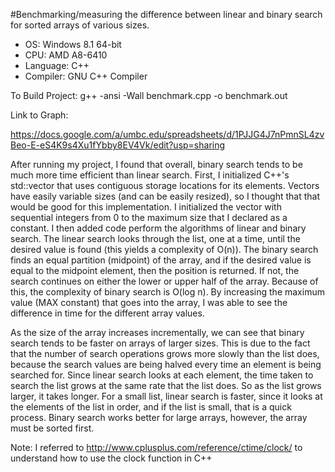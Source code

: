 #Benchmarking/measuring the difference between linear and binary search for sorted arrays of various sizes.



* OS: Windows 8.1 64-bit 
* CPU: AMD A8-6410
* Language: C++
* Compiler: GNU C++ Compiler


To Build Project: 
g++ -ansi -Wall benchmark.cpp -o benchmark.out

Link to Graph:

https://docs.google.com/a/umbc.edu/spreadsheets/d/1PJJG4J7nPmnSL4zvBeo-E-eS4K9s4Xu1fYbby8EV4Vk/edit?usp=sharing



After running my project, I found that overall, binary search tends to be much more time efficient than linear search. First, I initialized C++'s 
std::vector that uses contiguous storage locations for its elements. Vectors have easily variable sizes (and can be easily resized), so I thought that that would be good for this implementation. I initialized the vector with sequential integers from 0 to the maximum size that I declared as a constant. I then added code perform the algorithms of linear and binary search. The linear search looks through the list, one at a time, until the desired value is found (this yields a complexity of O(n)). The binary search finds an equal partition (midpoint) of the array, and if the desired value is equal to the midpoint element, then the position is returned. If not, the search continues on either the lower or upper half of the array. Because of this, the complexity of binary search is O(log n). By increasing the maximum value (MAX constant) that goes into the array, I was able to see the difference in time for the different array values. 

As the size of the array increases incrementally, we can see that binary search tends to be faster on arrays of larger sizes. This is due to the fact that the number of search operations grows more slowly than the list does, because the search values are being halved every time an element is being searched for. Since linear search looks at each element, the time taken to search the list grows at the same rate that the list does. So as the list grows larger, it takes longer. For a small list, linear search is faster, since it looks at the elements of the list in order, and if the list is small, that is a quick process. Binary search works better for large arrays, however, the array must be sorted first. 




Note: I referred to http://www.cplusplus.com/reference/ctime/clock/ to understand how to use the clock function in C++